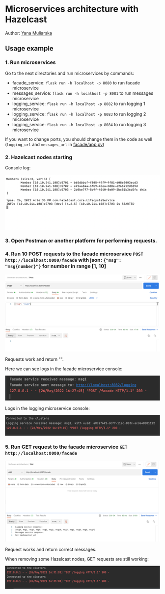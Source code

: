 # Microservices architecture with Hazelcast

Author: [Yana Muliarska](https://github.com/muliarska)

## Usage example

### 1. Run microservices

Go to the next directories and run microservices by commands:
- facade_service: `flask run -h localhost -p 8080` to run facade microservice
- messages_service: `flask run -h localhost -p 8081` to run messages microservice
- logging_service: `flask run -h localhost -p 8082` to run logging 1 microservice
- logging_service: `flask run -h localhost -p 8083` to run logging 2 microservice
- logging_service: `flask run -h localhost -p 8084` to run logging 3 microservice

If you want to change ports, you should change them in the code as well (`logging_url` and `messages_url` in [facade/app.py](https://github.com/muliarska/microservices/blob/micro_basics/facade_service/app.py))

### 2. Hazelcast nodes starting

Console log:

![nodes_start](https://github.com/muliarska/microservices/blob/micro_hazelcast/logs/nodes_start.png)

### 3. Open Postman or another platform for performing requests.

### 4. Run 10 POST requests to the facade microservice `POST http://localhost:8080/facade` with json: `{"msg": "msg{number}"}` for number in range [1, 10]

![post_request](https://github.com/muliarska/microservices/blob/micro_hazelcast/logs/post_request.png)

Requests work and return "".

Here we can see logs in the facade microservice console:

![post_facade_log](https://github.com/muliarska/microservices/blob/micro_hazelcast/logs/post_facade_log.png)

Logs in the logging microservice console:

![post_logging_log](https://github.com/muliarska/microservices/blob/micro_hazelcast/logs/post_logging_log.png)

### 5. Run GET request to the facade microservice `GET http://localhost:8080/facade`

![get_request](https://github.com/muliarska/microservices/blob/micro_hazelcast/logs/get_request.png)

Request works and return correct messages.

When removing some Hazelcast nodes, GET requests are still working:

![get_log](https://github.com/muliarska/microservices/blob/micro_hazelcast/logs/get_log.png)

